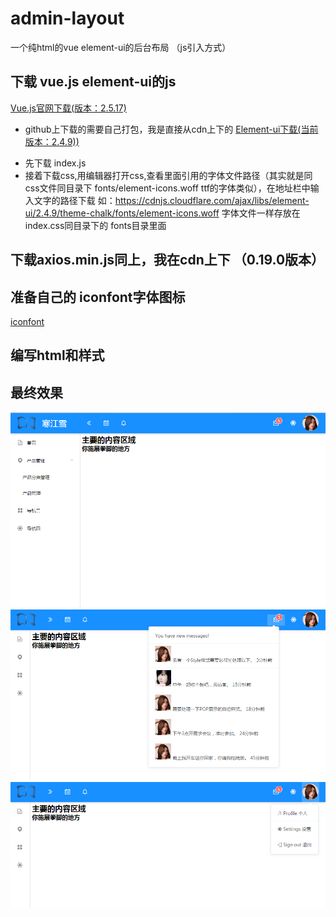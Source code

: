 # admin-layout
一个纯html的vue element-ui的后台布局 （js引入方式）

## 下载 vue.js element-ui的js

[Vue.js官网下载(版本：2.5.17)](https://cn.vuejs.org/v2/guide/installation.html)  

+ github上下载的需要自己打包，我是直接从cdn上下的
[Element-ui下载(当前版本：2.4.9))](https://www.bootcdn.cn/element-ui/)
- 先下载 index.js
- 接着下载css,用编辑器打开css,查看里面引用的字体文件路径（其实就是同css文件同目录下 fonts/element-icons.woff ttf的字体类似），在地址栏中输入文字的路径下载
  如：https://cdnjs.cloudflare.com/ajax/libs/element-ui/2.4.9/theme-chalk/fonts/element-icons.woff
  字体文件一样存放在index.css同目录下的 fonts目录里面

## 下载axios.min.js同上，我在cdn上下 （0.19.0版本）


## 准备自己的 iconfont字体图标
[iconfont](http://iconfont.cn/)

## 编写html和样式

## 最终效果

![截图1](./md/pic1.png)
![截图2](./md/pic2.png)
![截图3](./md/pic3.png)
